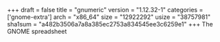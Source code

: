 +++
draft = false
title = "gnumeric"
version = "1.12.32-1"
categories = ['gnome-extra']
arch = "x86_64"
size = "12922292"
usize = "38757981"
sha1sum = "a482b3506a7a8a385ec2753a834545ee3c6259e1"
+++
The GNOME spreadsheet